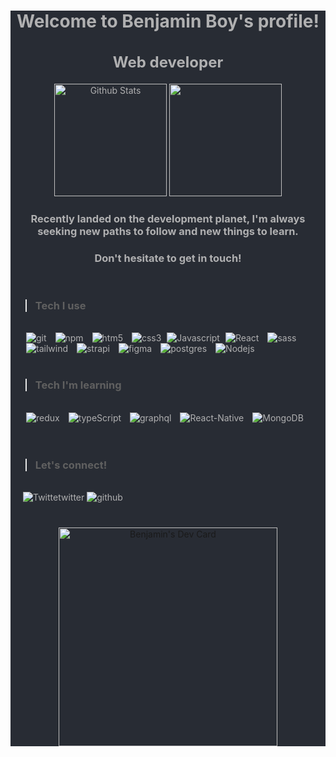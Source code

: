 <div style="background-color:#282C34; color:#B0B0B1">
<h1 align="center">Welcome to Benjamin Boy's profile!</h1>
<h2 align="center" style="margin-bottom:20px; font-size:1.5rem">Web developer</h2>

<p align="center">
<img src="https://github-readme-stats.vercel.app/api?username=benjamin-boy&theme=onedark&show_icons=true" alt="Github Stats" height="180em"/>
<img src="https://github-readme-stats.vercel.app/api/top-langs?username=benjamin-boy&theme=onedark&langs_count=10&layout=compact" height="180em" />
</p>

<h3 align="center">Recently landed on the development planet, I'm always seeking new paths to follow and new things to learn.</h3>
<h3 align="center">Don't hesitate to get in touch!</h3>

</br>

> ### Tech I use

</br>

<div style="margin-left:20px">
<img alt="git" src="https://img.shields.io/badge/-Git-F05032?style=flat-square&logo=git&logoColor=white" style="margin: 0 5px"/>
<img alt="npm" src="https://img.shields.io/badge/-NPM-CB3837?style=flat-square&logo=npm&logoColor=white"  style="margin: 0 5px"/>
<img alt="htm5" src="https://img.shields.io/badge/-HTML5-E34F26?style=flat-square&logo=html5&logoColor=white"  style="margin: 0 5px"/>
<img alt="css3" src="https://img.shields.io/badge/-CSS3-1572B6?style=flat-square&logo=css3&logoColor=white"  style="margin: 0 5px"/>
<img alt="Javascript" src="https://img.shields.io/badge/-Javascript-F7DF1E?style=flat-square&logo=JavaScript&logoColor=black" />
<img alt="React" src="https://img.shields.io/badge/-React-61DAFB?style=flat-square&logo=React&logoColor=black"  style="margin: 0 5px"/>
<img alt="sass" src="https://img.shields.io/badge/-SASS-CC6699?style=flat-square&logo=sass&logoColor=white"  style="margin: 0 5px"/>
<img alt="tailwind" src="https://img.shields.io/badge/-Tailwind CSS-06B6D4?style=flat-square&logo=tailwindcss&logoColor=white"  style="margin: 0 5px"/>
<img alt="strapi" src="https://img.shields.io/badge/-Strapi-2F2E8B?style=flat-square&logo=strapi&logoColor=white"  style="margin: 0 5px"/>
<img alt="figma" src="https://img.shields.io/badge/-Figma-F24E1E?style=flat-square&logo=figma&logoColor=white"  style="margin: 0 5px"/>
<img alt="postgres" src="https://img.shields.io/badge/-PostgresQL-4169E1?style=flat-square&logo=postgresql&logoColor=white"  style="margin: 0 5px"/>
<img alt="Nodejs" src="https://img.shields.io/badge/-Nodejs-339933?style=flat-square&logo=Node.js&logoColor=white"  style="margin: 0 5px"/>
</div>

</br>

> ### Tech I'm learning

</br>

<div style="margin-left:20px">
<img alt="redux" src="https://img.shields.io/badge/-Redux-764ABC?style=flat-square&logo=redux&logoColor=white"  style="margin: 0 5px"/>
<img alt="typeScript" src="https://img.shields.io/badge/-TypeScript-007ACC?style=flat-square&logo=typescript&logoColor=white"  style="margin: 0 5px"/>
<img alt="graphql" src="https://img.shields.io/badge/-GraphQL-E10098?style=flat-square&logo=graphql&logoColor=white"  style="margin: 0 5px"/>
<img alt="React-Native" src="https://img.shields.io/badge/-React--Native-45b8d8?style=flat-square&logo=react&logoColor=white"  style="margin: 0 5px"/>
<img alt="MongoDB" src="https://img.shields.io/badge/-MongoDB-13aa52?style=flat-square&logo=mongodb&logoColor=white"  style="margin: 0 5px"/>
</div>
</br>
<!-- ### Open source projects -->
</br>

> ### Let's connect!

</br>

<div style="margin: 0 0 40px 20px">
<img alt="Twittetwitter" src="https://img.shields.io/twitter/follow/Leomhhann?label=Follow&style=social" />
<img alt="github" src="https://img.shields.io/github/followers/benjamin-boy?style=social" />
</div>

<p align="center">
<a href="https://app.daily.dev/Leomhann"><img src="https://api.daily.dev/devcards/a7321d7fda8547649ac78946fa5b5794.png?r=w9w" width="350" alt="Benjamin's Dev Card"/></a>
</p>
